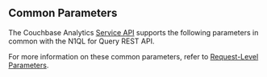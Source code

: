 Common Parameters
-----------------

The Couchbase Analytics [Service API](rest-service.html#query-service)
supports the following parameters in common with the N1QL for Query REST API.

For more information on these common parameters, refer to
[Request-Level Parameters](../settings/query-settings.html#section_nnj_sjk_k1b).